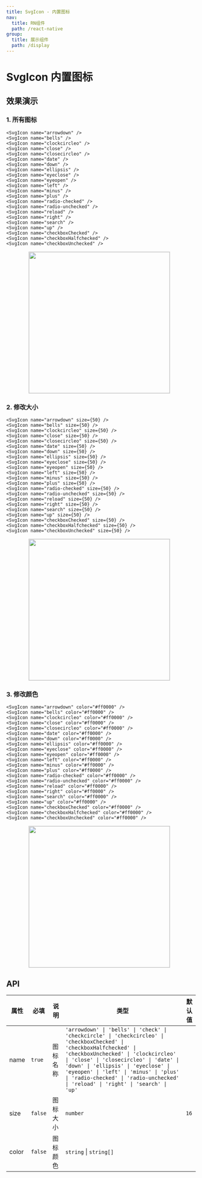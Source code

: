 ```yaml
---
title: SvgIcon - 内置图标
nav:
  title: RN组件
  path: /react-native
group:
  title: 展示组件
  path: /display
---
```


# SvgIcon 内置图标

## 效果演示

### 1. 所有图标

```tsx | pure
<SvgIcon name="arrowdown" />
<SvgIcon name="bells" />
<SvgIcon name="clockcircleo" />
<SvgIcon name="close" />
<SvgIcon name="closecircleo" />
<SvgIcon name="date" />
<SvgIcon name="down" />
<SvgIcon name="ellipsis" />
<SvgIcon name="eyeclose" />
<SvgIcon name="eyeopen" />
<SvgIcon name="left" />
<SvgIcon name="minus" />
<SvgIcon name="plus" />
<SvgIcon name="radio-checked" />
<SvgIcon name="radio-unchecked" />
<SvgIcon name="reload" />
<SvgIcon name="right" />
<SvgIcon name="search" />
<SvgIcon name="up" />
<SvgIcon name="checkboxChecked" />
<SvgIcon name="checkboxHalfchecked" />
<SvgIcon name="checkboxUnchecked" />
```

<center>
  <figure>
    <img
      src="https://td-dev-public.oss-cn-hangzhou.aliyuncs.com/maoyes-app/1644811316900828860.png"
      style="width: 375px; margin-right: 10px; border: 1px solid #ddd;"
    />
  </figure>
</center>

### 2. 修改大小

```tsx | pure
<SvgIcon name="arrowdown" size={50} />
<SvgIcon name="bells" size={50} />
<SvgIcon name="clockcircleo" size={50} />
<SvgIcon name="close" size={50} />
<SvgIcon name="closecircleo" size={50} />
<SvgIcon name="date" size={50} />
<SvgIcon name="down" size={50} />
<SvgIcon name="ellipsis" size={50} />
<SvgIcon name="eyeclose" size={50} />
<SvgIcon name="eyeopen" size={50} />
<SvgIcon name="left" size={50} />
<SvgIcon name="minus" size={50} />
<SvgIcon name="plus" size={50} />
<SvgIcon name="radio-checked" size={50} />
<SvgIcon name="radio-unchecked" size={50} />
<SvgIcon name="reload" size={50} />
<SvgIcon name="right" size={50} />
<SvgIcon name="search" size={50} />
<SvgIcon name="up" size={50} />
<SvgIcon name="checkboxChecked" size={50} />
<SvgIcon name="checkboxHalfchecked" size={50} />
<SvgIcon name="checkboxUnchecked" size={50} />
```

<center>
  <figure>
    <img
      src="https://td-dev-public.oss-cn-hangzhou.aliyuncs.com/maoyes-app/1644811378389797518.png"
      style="width: 375px; margin-right: 10px; border: 1px solid #ddd;"
    />
  </figure>
</center>

### 3. 修改颜色

```tsx | pure
<SvgIcon name="arrowdown" color="#ff0000" />
<SvgIcon name="bells" color="#ff0000" />
<SvgIcon name="clockcircleo" color="#ff0000" />
<SvgIcon name="close" color="#ff0000" />
<SvgIcon name="closecircleo" color="#ff0000" />
<SvgIcon name="date" color="#ff0000" />
<SvgIcon name="down" color="#ff0000" />
<SvgIcon name="ellipsis" color="#ff0000" />
<SvgIcon name="eyeclose" color="#ff0000" />
<SvgIcon name="eyeopen" color="#ff0000" />
<SvgIcon name="left" color="#ff0000" />
<SvgIcon name="minus" color="#ff0000" />
<SvgIcon name="plus" color="#ff0000" />
<SvgIcon name="radio-checked" color="#ff0000" />
<SvgIcon name="radio-unchecked" color="#ff0000" />
<SvgIcon name="reload" color="#ff0000" />
<SvgIcon name="right" color="#ff0000" />
<SvgIcon name="search" color="#ff0000" />
<SvgIcon name="up" color="#ff0000" />
<SvgIcon name="checkboxChecked" color="#ff0000" />
<SvgIcon name="checkboxHalfchecked" color="#ff0000" />
<SvgIcon name="checkboxUnchecked" color="#ff0000" />
```

<center>
  <figure>
    <img
      src="https://td-dev-public.oss-cn-hangzhou.aliyuncs.com/maoyes-app/1644811418530083524.png"
      style="width: 375px; margin-right: 10px; border: 1px solid #ddd;"
    />
  </figure>
</center>

## API

| 属性 | 必填 | 说明 | 类型 | 默认值 |
| --- | --- | --- | --- | --- |
| name | `true` | 图标名称 | `'arrowdown' \| 'bells' \| 'check' \| 'checkcircle' \| 'checkcircleo' \| 'checkboxChecked' \| 'checkboxHalfchecked' \| 'checkboxUnchecked' \| 'clockcircleo' \| 'close' \| 'closecircleo' \| 'date' \| 'down' \| 'ellipsis' \| 'eyeclose' \| 'eyeopen' \| 'left' \| 'minus' \| 'plus' \| 'radio-checked' \| 'radio-unchecked' \| 'reload' \| 'right' \| 'search' \| 'up'` |
| size | `false` | 图标大小 | `number` | `16` |
| color | `false` | 图标颜色 | `string` \| `string[]` |  |
